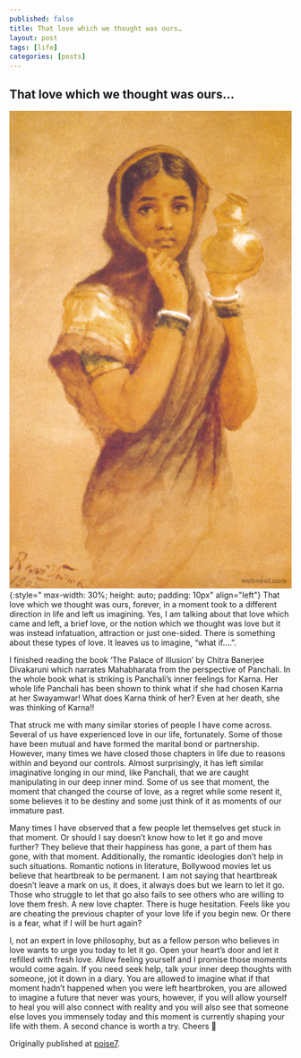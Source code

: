 ```yaml
---
published: false
title: That love which we thought was ours…
layout: post
tags: [life]
categories: [posts]
---
```


## That love which we thought was ours…

![Raja Ravivarma Damayanti](https://raw.githubusercontent.com/dhakkada/dhakkada.github.io/master/images/Ravivarma-milkmaid.jpg){:style="    max-width: 30%; height: auto; padding: 10px" align="left"} That love which we thought was ours, forever, in a moment took to a different direction in life and left us imagining. Yes, I am talking about that love which came and left, a brief love, or the notion which we thought was love but it was instead infatuation, attraction or just one-sided. There is something about these types of love. It leaves us to imagine, “what if….”.

I finished reading the book ‘The Palace of Illusion’ by Chitra Banerjee Divakaruni which narrates Mahabharata from the perspective of Panchali. In the whole book what is striking is Panchali’s inner feelings for Karna. Her whole life Panchali has been shown to think what if she had chosen Karna at her Swayamwar! What does Karna think of her? Even at her death, she was thinking of Karna!!

That struck me with many similar stories of people I have come across. Several of us have experienced love in our life, fortunately. Some of those have been mutual and have formed the marital bond or partnership. However, many times we have closed those chapters in life due to reasons within and beyond our controls. Almost surprisingly, it has left similar imaginative longing in our mind, like Panchali, that we are caught manipulating in our deep inner mind. Some of us see that moment, the moment that changed the course of love, as a regret while some resent it, some believes it to be destiny and some just think of it as moments of our immature past.

Many times I have observed that a few people let themselves get stuck in that moment. Or should I say doesn’t know how to let it go and move further? They believe that their happiness has gone, a part of them has gone, with that moment. Additionally, the romantic ideologies don’t help in such situations. Romantic notions in literature, Bollywood movies let us believe that heartbreak to be permanent. I am not saying that heartbreak doesn’t leave a mark on us, it does, it always does but we learn to let it go. Those who struggle to let that go also fails to see others who are willing to love them fresh. A new love chapter. There is huge hesitation. Feels like you are cheating the previous chapter of your love life if you begin new. Or there is a fear, what if I will be hurt again?

I, not an expert in love philosophy, but as a fellow person who believes in love wants to urge you today to let it go. Open your heart’s door and let it refilled with fresh love. Allow feeling yourself and I promise those moments would come again. If you need seek help, talk your inner deep thoughts with someone, jot it down in a diary. You are allowed to imagine what if that moment hadn’t happened when you were left heartbroken, you are allowed to imagine a future that never was yours, however, if you will allow yourself to heal you will also connect with reality and you will also see that someone else loves you immensely today and this moment is currently shaping your life with them. A second chance is worth a try. Cheers 🙂

Originally published at [poise7](http://blog.poise7.com/that-love-which-we-thought-was-ours/).
